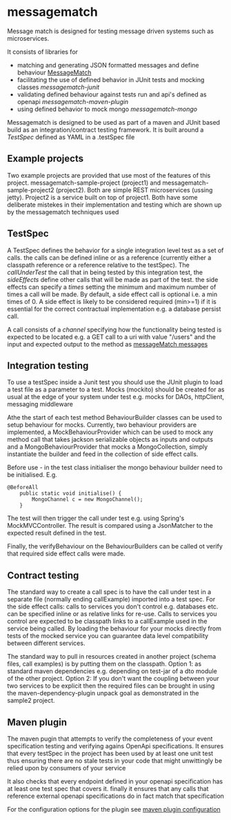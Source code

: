 # messagematch

Message match is designed for testing message driven systems such as microservices.

It consists of libraries for 
 - matching and generating JSON formatted messages and define behaviour [MessageMatch](messagematch/README.md)
 - facilitating the use of defined behavior in JUnit tests and mocking classes *messagematch-junit*
 - validating defined behaviour against tests run and api's defined as openapi *messagematch-maven-plugin*
 - using defined behavior to mock mongo *messagematch-mongo*

Messagematch is designed to be used as part of a maven and JUnit based build as an integration/contract testing framework. It is built around a *TestSpec* defined as YAML in a .testSpec file

## Example projects
Two example projects are provided that use most of the features of this project. messagematch-sample-project (project1) and messagematch-sample-project2 (project2). Both are simple REST microservices (ussing jetty). Project2 is a service built on top of project1. Both have some deliberate mistekes in their implementation and testing which are shown up by the messagematch techniques used

## TestSpec
A TestSpec defines the behavior for a single integration level test as a set of calls. the calls can be defined inline or as a reference (currently either a classpath reference or a reference relative to the testSpec).
The *callUnderTest* the call that in being tested by this integration test, the *sideEffects* define other calls that will be made as part of the test. the side effects can specify a *times* setting the minimum and maximum number of times a call will be made.
By default, a side effect call is optional i.e. a min times of 0. A side effect is likely to be considered required (min>=1) if it is essential for the correct contractual implementation e.g. a database persist call.


A call consists of a *channel* specifying how the functionality being tested is expected to be located e.g. a GET call to a uri with value "/users" and the input and expected output to the method as [messageMatch messages](messagematch/README.md)

## Integration testing
To use a testSpec inside a Junit test you should use the JUnit plugin to load a test file as a parameter to a test. Mocks (mockito) should be created for as usual at the edge of your system under test e.g. mocks for DAOs, httpClient, messaging middleware

Athe the start of each test method BehaviourBuilder classes can be used to setup behaviour for mocks. Currently, two behaviour providers are implemented, a MockBehaviourProvider which can be used to mock any method call that takes jackson serializable objects as inputs and outputs and a MongoBehaviourProvider that mocks a MongoCollection, simply instantiate the builder and feed in the collection of side effect calls.

Before use - in the test class initialiser the mongo behaviour builder need to be initialised. E.g.

```
@BeforeAll
    public static void initialise() {
        MongoChannel c = new MongoChannel();
    }
```

The test will then trigger the call under test e.g. using Spring's MockMVCController. The result is compared using a JsonMatcher to the expected result defined in the test.

Finally, the verifyBehaviour on the BehaviourBuilders can be called ot verify that required side effect calls were made.

## Contract testing
The standard way to create a call spec is to have the call under test in a separate file (normally ending callExample) imported into a test spec. For the side effect calls: calls to services you don't control e.g. databases etc. can be specified inline or as relative links for re-use. Calls to services you control are expected to be classpath links to a callExample used in the service being called. By loading the behaviour for your mocks directly from tests of the mocked service you can guarantee data level compatibility between different services.

The standard way to pull in resources created in another project (schema files, call examples) is by putting them on the classpath. Option 1: as standard maven dependencies e.g. depending on test-jar of a dto module of the other project. Option 2: If you don't want the coupling between your two services to be explicit then the required files can be brought in using the maven-dependency-plugin unpack goal as demonstrated in the sample2 project.

## Maven plugin

The maven pugin that attempts to verify the completeness of your event specification testing and verifying agains OpenApi specifications. It ensures that every testSpec in the project has been used by at least one unit test thus ensuring there are no stale tests in your code that might unwittingly be relied upon by consumers of your service

It also checks that every endpoint defined in your openapi specification has at least one test spec that covers it. finally it ensures that any calls that reference external openapi specifications do in fact match that specification

For the configuration options for the plugin see [maven plugin configuration](messagematch-maven-plugin/README.md)





